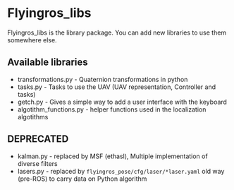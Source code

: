Flyingros_libs
==============

Flyingros_libs is the library package. You can add new libraries to use them somewhere else.

Available libraries
--------

* transformations.py - Quaternion transformations in python 
* tasks.py - Tasks to use the UAV (UAV representation, Controller and tasks)
* getch.py - Gives a simple way to add a user interface with the keyboard
* algotithm_functions.py - helper functions used in the localization algotithms 

DEPRECATED
---------

* kalman.py - replaced by MSF (ethasl), Multiple implementation of diverse filters
* lasers.py - replaced by `flyingros_pose/cfg/laser/*laser.yaml` old way (pre-ROS) to carry data on Python algorithm
